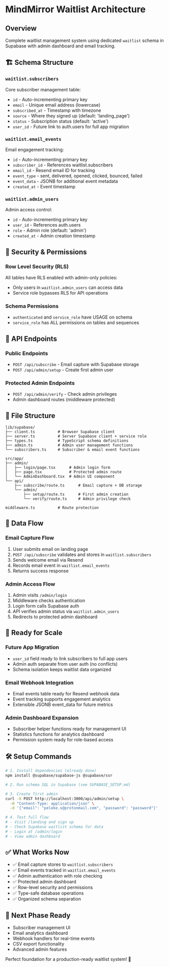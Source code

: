 # MindMirror Waitlist Architecture

## Overview
Complete waitlist management system using dedicated `waitlist` schema in Supabase with admin dashboard and email tracking.

## 🏗️ Schema Structure

### `waitlist.subscribers`
Core subscriber management table:
- `id` - Auto-incrementing primary key
- `email` - Unique email address (lowercase)
- `subscribed_at` - Timestamp with timezone
- `source` - Where they signed up (default: 'landing_page')
- `status` - Subscription status (default: 'active')
- `user_id` - Future link to auth.users for full app migration

### `waitlist.email_events`
Email engagement tracking:
- `id` - Auto-incrementing primary key
- `subscriber_id` - References waitlist.subscribers
- `email_id` - Resend email ID for tracking
- `event_type` - sent, delivered, opened, clicked, bounced, failed
- `event_data` - JSONB for additional event metadata
- `created_at` - Event timestamp

### `waitlist.admin_users`
Admin access control:
- `id` - Auto-incrementing primary key
- `user_id` - References auth.users
- `role` - Admin role (default: 'admin')
- `created_at` - Admin creation timestamp

## 🔐 Security & Permissions

### Row Level Security (RLS)
All tables have RLS enabled with admin-only policies:
- Only users in `waitlist.admin_users` can access data
- Service role bypasses RLS for API operations

### Schema Permissions
- `authenticated` and `service_role` have USAGE on schema
- `service_role` has ALL permissions on tables and sequences

## 🎯 API Endpoints

### Public Endpoints
- `POST /api/subscribe` - Email capture with Supabase storage
- `POST /api/admin/setup` - Create first admin user

### Protected Admin Endpoints
- `POST /api/admin/verify` - Check admin privileges
- Admin dashboard routes (middleware protected)

## 📁 File Structure

```
lib/supabase/
├── client.ts          # Browser Supabase client
├── server.ts          # Server Supabase client + service role
├── types.ts           # TypeScript schema definitions
├── admin.ts           # Admin user management functions
└── subscribers.ts     # Subscriber & email event functions

src/app/
├── admin/
│   ├── login/page.tsx      # Admin login form
│   ├── page.tsx            # Protected admin route
│   └── AdminDashboard.tsx  # Admin UI component
└── api/
    ├── subscribe/route.ts      # Email capture + DB storage
    └── admin/
        ├── setup/route.ts      # First admin creation
        └── verify/route.ts     # Admin privilege check

middleware.ts          # Route protection
```

## 🔄 Data Flow

### Email Capture Flow
1. User submits email on landing page
2. `POST /api/subscribe` validates and stores in `waitlist.subscribers`
3. Sends welcome email via Resend
4. Records email event in `waitlist.email_events`
5. Returns success response

### Admin Access Flow
1. Admin visits `/admin/login`
2. Middleware checks authentication
3. Login form calls Supabase auth
4. API verifies admin status via `waitlist.admin_users`
5. Redirects to protected admin dashboard

## 🚀 Ready for Scale

### Future App Migration
- `user_id` field ready to link subscribers to full app users
- Admin auth separate from user auth (no conflicts)
- Schema isolation keeps waitlist data organized

### Email Webhook Integration
- Email events table ready for Resend webhook data
- Event tracking supports engagement analytics
- Extensible JSONB event_data for future metrics

### Admin Dashboard Expansion
- Subscriber helper functions ready for management UI
- Statistics functions for analytics dashboard
- Permission system ready for role-based access

## 🛠️ Setup Commands

```bash
# 1. Install dependencies (already done)
npm install @supabase/supabase-js @supabase/ssr

# 2. Run schema SQL in Supabase (see SUPABASE_SETUP.md)

# 3. Create first admin
curl -X POST http://localhost:3000/api/admin/setup \
  -H "Content-Type: application/json" \
  -d '{"email": "peleke.s@protonmail.com", "password": "password"}'

# 4. Test full flow
# - Visit /landing and sign up
# - Check Supabase waitlist schema for data
# - Login at /admin/login
# - View admin dashboard
```

## ✅ What Works Now
- ✅ Email capture stores to `waitlist.subscribers`
- ✅ Email events tracked in `waitlist.email_events`
- ✅ Admin authentication with role checking
- ✅ Protected admin dashboard
- ✅ Row-level security and permissions
- ✅ Type-safe database operations
- ✅ Organized schema separation

## 🎯 Next Phase Ready
- Subscriber management UI
- Email analytics dashboard
- Webhook handlers for real-time events
- CSV export functionality
- Advanced admin features

Perfect foundation for a production-ready waitlist system! 🎉 